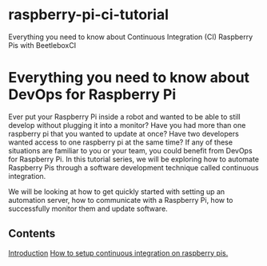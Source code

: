 # raspberry-pi-ci-tutorial
Everything you need to know about Continuous Integration (CI) Raspberry Pis with BeetleboxCI

# Everything you need to know about DevOps for Raspberry Pi
Ever put your Raspberry Pi inside a robot and wanted to be able to still develop without plugging it into a monitor? Have you had more than one raspberry pi that you wanted to update at once? Have two developers wanted access to one raspberry pi at the same time? If any of these situations are familiar to you or your team, you could benefit from DevOps for Raspberry Pi. In this tutorial series, we will be exploring how to automate Raspberry Pis through a software development technique called continuous integration.

We will be looking at how to get quickly started with setting up an automation server, how to communicate with a Raspberry Pi, how to successfully monitor them and update software.

## Contents
[Introduction](https://beetlebox.org/how-to-setup-continuous-integration-on-raspberry-pis)
[How to setup continuous integration on raspberry pis.](https://beetlebox.org/everything-you-need-to-know-about-devops-for-raspberry-pi/)
